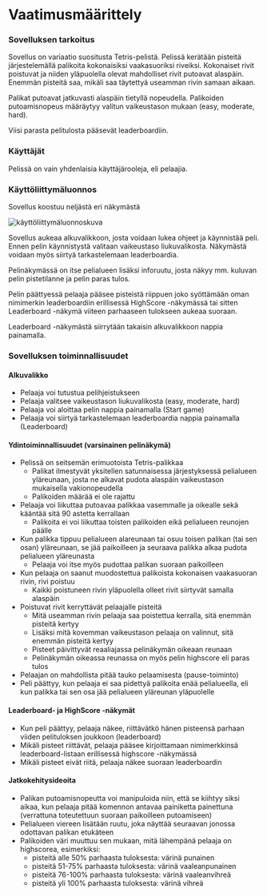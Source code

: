 # Vaatimusmäärittely

### Sovelluksen tarkoitus

Sovellus on variaatio suositusta Tetris-pelistä. Pelissä kerätään pisteitä järjestelemällä palikoita kokonaisiksi vaakasuoriksi riveiksi. Kokonaiset rivit poistuvat ja niiden yläpuolella olevat mahdolliset rivit putoavat alaspäin. Enemmän pisteitä saa, mikäli saa täytettyä useamman rivin samaan aikaan.

Palikat putoavat jatkuvasti alaspäin tietyllä nopeudella. Palikoiden putoamisnopeus määräytyy valitun vaikeustason mukaan (easy, moderate, hard).

Viisi parasta pelitulosta pääsevät leaderboardiin.

### Käyttäjät

Pelissä on vain yhdenlaisia käyttäjärooleja, eli pelaajia.

### Käyttöliittymäluonnos

Sovellus koostuu neljästä eri näkymästä

![käyttöliittymäluonnoskuva](https://github.com/Marcestus/ot-harjoitustyo/blob/master/dokumentaatio/kuvat/kayttoliittymaluonnos.jpg)

Sovellus aukeaa alkuvalikkoon, josta voidaan lukea ohjeet ja käynnistää peli. Ennen pelin käynnistystä valitaan vaikeustaso liukuvalikosta. Näkymästä voidaan myös siirtyä tarkastelemaan leaderboardia.

Pelinäkymässä on itse pelialueen lisäksi inforuutu, josta näkyy mm. kuluvan pelin pistetilanne ja pelin paras tulos.

Pelin päättyessä pelaaja pääsee pisteistä riippuen joko syöttämään oman nimimerkin leaderboardiin erillisessä HighScore -näkymässä tai sitten Leaderboard -näkymä viiteen parhaaseen tulokseen aukeaa suoraan.

Leaderboard -näkymästä siirrytään takaisin alkuvalikkoon nappia painamalla.

### Sovelluksen toiminnallisuudet

#### Alkuvalikko

- Pelaaja voi tutustua pelihjeistukseen
- Pelaaja valitsee vaikeustason liukuvalikosta (easy, moderate, hard)
- Pelaaja voi aloittaa pelin nappia painamalla (Start game)
- Pelaaja voi siirtyä tarkastelemaan leaderboardia nappia painamalla (Leaderboard)

#### Ydintoiminnallisuudet (varsinainen pelinäkymä)

- Pelissä on seitsemän erimuotoista Tetris-palikkaa
  - Palikat ilmestyvät yksitellen satunnaisessa järjestyksessä pelialueen yläreunaan, josta ne alkavat pudota alaspäin vaikeustason mukaisella vakionopeudella
  - Palikoiden määrää ei ole rajattu
- Pelaaja voi liikuttaa putoavaa palikkaa vasemmalle ja oikealle sekä kääntää sitä 90 astetta kerrallaan
  - Palikoita ei voi liikuttaa toisten palikoiden eikä pelialueen reunojen päälle
- Kun palikka tippuu pelialueen alareunaan tai osuu toisen palikan (tai sen osan) yläreunaan, se jää paikoilleen ja seuraava palikka alkaa pudota pelialueen yläreunasta
  - Pelaaja voi itse myös pudottaa palikan suoraan paikoilleen
- Kun pelaaja on saanut muodostettua palikoista kokonaisen vaakasuoran rivin, rivi poistuu
  - Kaikki poistuneen rivin yläpuolella olleet rivit siirtyvät samalla alaspäin
- Poistuvat rivit kerryttävät pelaajalle pisteitä
  - Mitä useamman rivin pelaaja saa poistettua kerralla, sitä enemmän pisteitä kertyy
  - Lisäksi mitä kovemman vaikeustason pelaaja on valinnut, sitä enemmän pisteitä kertyy
  - Pisteet päivittyvät reaaliajassa pelinäkymän oikeaan reunaan
  - Pelinäkymän oikeassa reunassa on myös pelin highscore eli paras tulos
- Pelaajan on mahdollista pitää tauko pelaamisesta (pause-toiminto)
- Peli päättyy, kun pelaaja ei saa pidettyä palikoita enää pelialueella, eli kun palikka tai sen osa jää pelialueen yläreunan yläpuolelle

#### Leaderboard- ja HighScore -näkymät

- Kun peli päättyy, pelaaja näkee, riittävätkö hänen pisteensä parhaan viiden pelituloksen joukkoon (leaderboard)
- Mikäli pisteet riittävät, pelaaja pääsee kirjoittamaan nimimerkkinsä leaderboard-listaan erillisessä highscore -näkymässä
- Mikäli pisteet eivät riitä, pelaaja näkee suoraan leaderboardin

#### Jatkokehitysideoita

- Palikan putoamisnopeutta voi manipuloida niin, että se kiihtyy siksi aikaa, kun pelaaja pitää komennon antavaa painiketta painettuna (verrattuna toteutettuun suoraan paikoilleen putoamiseen)
- Pelialueen viereen lisätään ruutu, joka näyttää seuraavan jonossa odottavan palikan etukäteen
- Palikoiden väri muuttuu sen mukaan, mitä lähempänä pelaaja on highscorea, esimerkiksi:
  - pisteitä alle 50% parhaasta tuloksesta: värinä punainen
  - pisteitä 51-75% parhaasta tuloksesta: värinä vaaleanpunainen
  - pisteitä 76-100% parhaasta tuloksesta: värinä vaaleanvihreä
  - pisteitä yli 100% parhaasta tuloksesta: värinä vihreä
